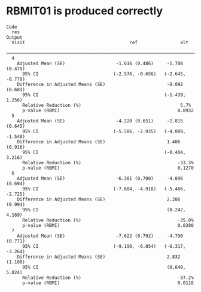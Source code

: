 # RBMIT01 is produced correctly

    Code
      res
    Output
      Visit                                       ref                alt       
      —————————————————————————————————————————————————————————————————————————
      4                                                                        
        Adjusted Mean (SE)                   -1.616 (0.486)     -1.708 (0.475) 
          95% CI                            (-2.576, -0.656)   (-2.645, -0.770)
        Difference in Adjusted Means (SE)                       -0.092 (0.683) 
          95% CI                                               (-1.439, 1.256) 
          Relative Reduction (%)                                     5.7%      
          p-value (RBMI)                                            0.8932     
      5                                                                        
        Adjusted Mean (SE)                   -4.220 (0.651)     -2.815 (0.645) 
          95% CI                            (-5.506, -2.935)   (-4.089, -1.540)
        Difference in Adjusted Means (SE)                       1.406 (0.916)  
          95% CI                                               (-0.404, 3.216) 
          Relative Reduction (%)                                    -33.3%     
          p-value (RBMI)                                            0.1270     
      6                                                                        
        Adjusted Mean (SE)                   -6.301 (0.700)     -4.096 (0.694) 
          95% CI                            (-7.684, -4.918)   (-5.466, -2.725)
        Difference in Adjusted Means (SE)                       2.206 (0.994)  
          95% CI                                                (0.242, 4.169) 
          Relative Reduction (%)                                    -35.0%     
          p-value (RBMI)                                            0.0280     
      7                                                                        
        Adjusted Mean (SE)                   -7.622 (0.792)     -4.790 (0.771) 
          95% CI                            (-9.190, -6.054)   (-6.317, -3.264)
        Difference in Adjusted Means (SE)                       2.832 (1.108)  
          95% CI                                                (0.640, 5.024) 
          Relative Reduction (%)                                    -37.2%     
          p-value (RBMI)                                            0.0118     

